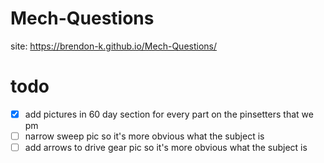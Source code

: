 # Mech-Questions
site: https://brendon-k.github.io/Mech-Questions/

# todo
- [x] add pictures in 60 day section for every part on the pinsetters that we pm
- [ ] narrow sweep pic so it's more obvious what the subject is
- [ ] add arrows to drive gear pic so it's more obvious what the subject is
